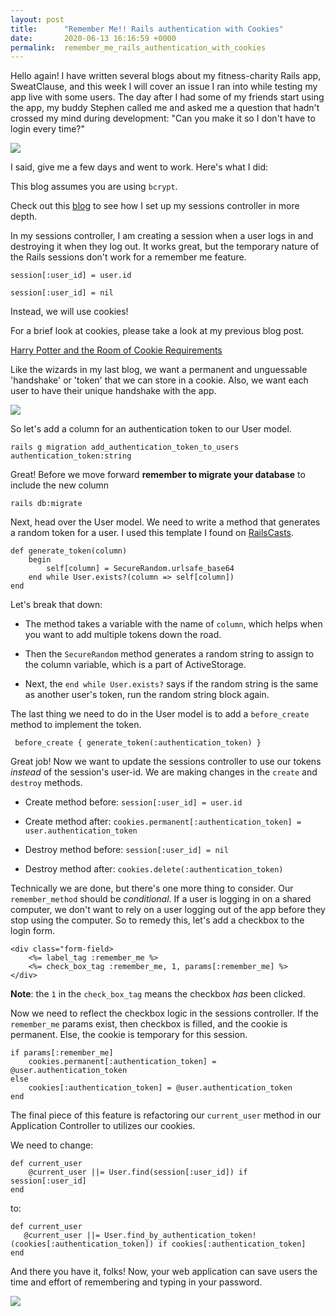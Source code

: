 ```yaml
---
layout: post
title:      "Remember Me!! Rails authentication with Cookies"
date:       2020-06-13 16:16:59 +0000
permalink:  remember_me_rails_authentication_with_cookies
---
```



Hello again! I have written several blogs about my fitness-charity Rails app, SweatClause, and this week I will cover an issue I ran into while testing my app live with some users. The day after I had some of my friends start using the app, my buddy Stephen called me and asked me a question that hadn't crossed my mind during development: "Can you make it so I don't have to login every time?" 

![](https://media.giphy.com/media/l4ik5ArIwSuq9stOrm/giphy.gif)

I said, give me a few days and went to work. Here's what I did:

This blog assumes you are using `bcrypt`. 

Check out this [blog](https://christopherkalfas.github.io/rails_authentication_this_isnt_my_data) to see how I set up my sessions controller in more depth.

In my sessions controller, I am creating a session when a user logs in and destroying it when they log out. It works great, but the temporary nature of the Rails sessions don't work for a remember me feature. 

`session[:user_id] = user.id`

`session[:user_id] = nil`

Instead, we will use cookies!

For a brief look at cookies, please take a look at my previous blog post. 

[Harry Potter and the Room of Cookie Requirements](https://christopherkalfas.github.io/harry_potter_and_the_room_of_cookie_requirements)

Like the wizards in my last blog, we want a permanent and unguessable 'handshake' or 'token' that we can store in a cookie. Also, we want each user to have their unique handshake with the app. 

![](https://media.giphy.com/media/T9JPznkGDAxYC8m7yC/giphy.gif)

So let's add a column for an authentication token to our User model. 

`rails g migration add_authentication_token_to_users authentication_token:string`

Great! Before we move forward **remember to migrate your database** to include the new column

`rails db:migrate`


Next, head over the User model. We need to write a method that generates a random token for a user. I used this template I found on [RailsCasts](http://railscasts.com/episodes/274-remember-me-reset-password). 

```
def generate_token(column)
    begin
        self[column] = SecureRandom.urlsafe_base64
    end while User.exists?(column => self[column])
end 
```

Let's break that down: 

* The method takes a variable with the name of `column`, which helps when you want to add multiple tokens down the road. 

* Then the `SecureRandom` method generates a random string to assign to the column variable, which is a part of ActiveStorage. 

* Next, the `end while User.exists?` says if the random string is the same as another user's token, run the random string block again. 

The last thing we need to do in the User model is to add a `before_create` method to implement the token.

` before_create { generate_token(:authentication_token) }`

Great job! Now we want to update the sessions controller to use our tokens *instead* of the session's user-id. We are making changes in the `create` and `destroy` methods.


* Create method before: 
`session[:user_id] = user.id`

* Create method after:
`cookies.permanent[:authentication_token] = user.authentication_token`

* Destroy method before:
`session[:user_id] = nil `

* Destroy method after:
`cookies.delete(:authentication_token)`

Technically we are done, but there's one more thing to consider. Our `remember_method` should be *conditional*. If a user is logging in on a shared computer, we don't want to rely on a user logging out of the app before they stop using the computer. So to remedy this, let's add a checkbox to the login form.

```
<div class="form-field>
	<%= label_tag :remember_me %>
	<%= check_box_tag :remember_me, 1, params[:remember_me] %>
</div>
```
**Note**: the `1` in the `check_box_tag` means the checkbox *has* been clicked.

Now we need to reflect the checkbox logic in the sessions controller. If the `remember_me` params exist, then checkbox is filled, and the cookie is permanent. Else, the cookie is temporary for this session.

```
if params[:remember_me]
    cookies.permanent[:authentication_token] = @user.authentication_token
else 
    cookies[:authentication_token] = @user.authentication_token
end 
```

The final piece of this feature is refactoring our `current_user` method in our Application Controller to utilizes our cookies.  

We need to change:

```
def current_user
	@current_user ||= User.find(session[:user_id]) if session[:user_id]
end 
```
to:

```
def current_user
   @current_user ||= User.find_by_authentication_token!(cookies[:authentication_token]) if cookies[:authentication_token]
end
```

And there you have it, folks! Now, your web application can save users the time and effort of remembering and typing in your password. 

![](https://media.giphy.com/media/dWBMD6TlccykkD65BV/giphy.gif)



